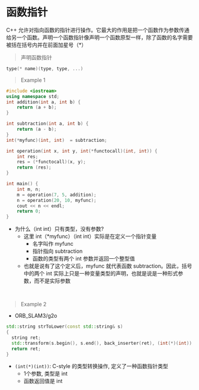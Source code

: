 
&emsp;
# 函数指针

C++ 允许对指向函数的指针进行操作。它最大的作用是把一个函数作为参数传通给另一个函数。声明一个函数指针像声明一个函数原型一样，除了函数的名字需要被括在括号内并在前面加星号（*）

>声明函数指针
```c++
type(* name)(type, type, ...)
```

>Example 1
```c++
#include <iostream>
using namespace std;
int addition(int a, int b) {
    return (a + b);
}

int subtraction(int a, int b) {
    return (a - b);
}
int(*myfunc)(int, int)  = subtraction;

int operation(int x, int y, int(*functocall)(int, int)) {
    int res;
    res = (*functocall)(x, y);
    return (res);
}

int main() {
    int m, n;
    m = operation(7, 5, addition);
    n = operation(20, 10, myfunc);
    cout << n << endl;
    return 0;
}
```

- 为什么（int int）只有类型，没有参数? 
  - 这里 int（*myfunc）（int int）实际是在定义一个指针变量
    - 名字叫作 myfunc
    - 指针指向 subtraction
    - 函数的类型有两个 int 参数并返回一个整型值
  - 也就是说有了这个定义后，myfunc 就代表函数 subtraction。因此，括号中的两个 int 实际上只是一种变量类型的声明，也就是说是一种形式参数，而不是实际参数


&emsp;
>Example 2
- ORB_SLAM3/g2o
```c++
std::string strToLower(const std::string& s)
{
  string ret;
  std::transform(s.begin(), s.end(), back_inserter(ret), (int(*)(int)) std::tolower);
  return ret;
}
```
- `(int(*)(int))`: C-style 的类型转换操作, 定义了一种函数指针类型
    - 1个参数, 类型是 int
    - 函数返回值是 int





